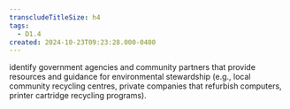 ```yaml
---
transcludeTitleSize: h4
tags:
  - D1.4
created: 2024-10-23T09:23:28.000-0400
---
```

identify government agencies and community partners that provide resources and guidance for environmental stewardship (e.g., local community recycling centres, private companies that refurbish computers, printer cartridge recycling programs).